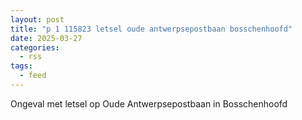 ```yaml
---
layout: post
title: "p 1 115823 letsel oude antwerpsepostbaan bosschenhoofd"
date: 2025-03-27
categories: 
  - rss
tags: 
  - feed
---
```


Ongeval met letsel op Oude Antwerpsepostbaan in Bosschenhoofd
